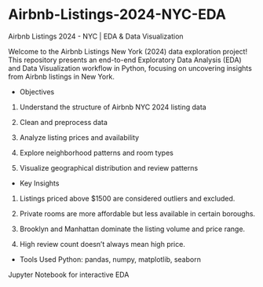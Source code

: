 # Airbnb-Listings-2024-NYC-EDA
Airbnb Listings 2024 - NYC | EDA &amp; Data Visualization

Welcome to the Airbnb Listings New York (2024) data exploration project!
This repository presents an end-to-end Exploratory Data Analysis (EDA) and Data Visualization workflow in Python, focusing on uncovering insights from Airbnb listings in New York.

* Objectives
1. Understand the structure of Airbnb NYC 2024 listing data

2. Clean and preprocess data

3. Analyze listing prices and availability

4. Explore neighborhood patterns and room types

5. Visualize geographical distribution and review patterns

* Key Insights
1. Listings priced above $1500 are considered outliers and excluded.

2. Private rooms are more affordable but less available in certain boroughs.

3. Brooklyn and Manhattan dominate the listing volume and price range.

4. High review count doesn’t always mean high price.

* Tools Used
Python: pandas, numpy, matplotlib, seaborn

Jupyter Notebook for interactive EDA
